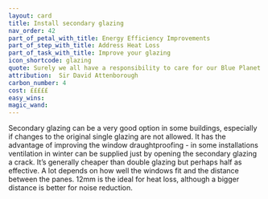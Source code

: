 ```yaml
---
layout: card
title: Install secondary glazing
nav_order: 42
part_of_petal_with_title: Energy Efficiency Improvements
part_of_step_with_title: Address Heat Loss
part_of_task_with_title: Improve your glazing
icon_shortcode: glazing
quote: Surely we all have a responsibility to care for our Blue Planet. The future of humanity and indeed, all life on earth, now depends on us.
attribution:  Sir David Attenborough
carbon_number: 4
cost: £££££
easy_wins: 
magic_wand: 
---
```


<p>Secondary glazing can be a very good option in some buildings, especially if changes to the original single glazing are not allowed. It has the advantage of improving the window draughtproofing - in some installations ventilation in winter can be supplied just by opening the secondary glazing a crack. It’s generally cheaper than double glazing but perhaps half as effective. A lot depends on how well the windows fit and the distance between the panes. 12mm is the ideal for heat loss, although a bigger distance is better for noise reduction. </p> 
